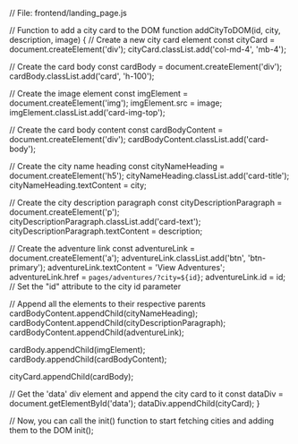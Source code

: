 // File: frontend/landing_page.js

// Function to add a city card to the DOM
function addCityToDOM(id, city, description, image) {
  // Create a new city card element
  const cityCard = document.createElement('div');
  cityCard.classList.add('col-md-4', 'mb-4');

  // Create the card body
  const cardBody = document.createElement('div');
  cardBody.classList.add('card', 'h-100');

  // Create the image element
  const imgElement = document.createElement('img');
  imgElement.src = image;
  imgElement.classList.add('card-img-top');

  // Create the card body content
  const cardBodyContent = document.createElement('div');
  cardBodyContent.classList.add('card-body');

  // Create the city name heading
  const cityNameHeading = document.createElement('h5');
  cityNameHeading.classList.add('card-title');
  cityNameHeading.textContent = city;

  // Create the city description paragraph
  const cityDescriptionParagraph = document.createElement('p');
  cityDescriptionParagraph.classList.add('card-text');
  cityDescriptionParagraph.textContent = description;

  // Create the adventure link
  const adventureLink = document.createElement('a');
  adventureLink.classList.add('btn', 'btn-primary');
  adventureLink.textContent = 'View Adventures';
  adventureLink.href = `pages/adventures/?city=${id}`;
  adventureLink.id = id; // Set the "id" attribute to the city id parameter

  // Append all the elements to their respective parents
  cardBodyContent.appendChild(cityNameHeading);
  cardBodyContent.appendChild(cityDescriptionParagraph);
  cardBodyContent.appendChild(adventureLink);

  cardBody.appendChild(imgElement);
  cardBody.appendChild(cardBodyContent);

  cityCard.appendChild(cardBody);

  // Get the 'data' div element and append the city card to it
  const dataDiv = document.getElementById('data');
  dataDiv.appendChild(cityCard);
}

// Now, you can call the init() function to start fetching cities and adding them to the DOM
init();


